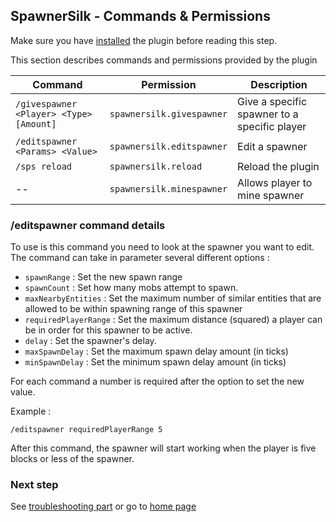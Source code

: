 ## SpawnerSilk - Commands & Permissions
Make sure you have [installed](https://apavarino.github.io/SpawnerSilk/installation) the plugin before reading this step.

This section describes commands and permissions provided by the plugin

Command | Permission | Description
--- | --- | --- |
`/givespawner <Player> <Type> [Amount]` | `spawnersilk.givespawner` | Give a specific spawner to a specific player
`/editspawner <Params> <Value>` | `spawnersilk.editspawner` | Edit a spawner
`/sps reload` | `spawnersilk.reload` | Reload the plugin
 -- | `spawnersilk.minespawner` | Allows player to mine spawner

###  /editspawner command details

To use is this command you need to look at the spawner you want to edit.
The command can take in parameter several different options :

- `spawnRange` : Set the new spawn range
- `spawnCount` : Set how many mobs attempt to spawn.
- `maxNearbyEntities` : Set the maximum number of similar entities that are allowed to be within spawning range of this spawner
- `requiredPlayerRange` : Set the maximum distance (squared) a player can be in order for this spawner to be active.
- `delay` : Set the spawner's delay.
- `maxSpawnDelay` : Set the maximum spawn delay amount (in ticks)
- `minSpawnDelay` : Set the minimum spawn delay amount (in ticks)

For each command a number is required after the option to set the new value.

Example : 
```
/editspawner requiredPlayerRange 5
```
After this command, the spawner will start working when the player is five blocks or less of the spawner.


### Next step
See [troubleshooting part](https://apavarino.github.io/SpawnerSilk/troubleshooting) or go to [home page](https://apavarino.github.io/SpawnerSilk)


